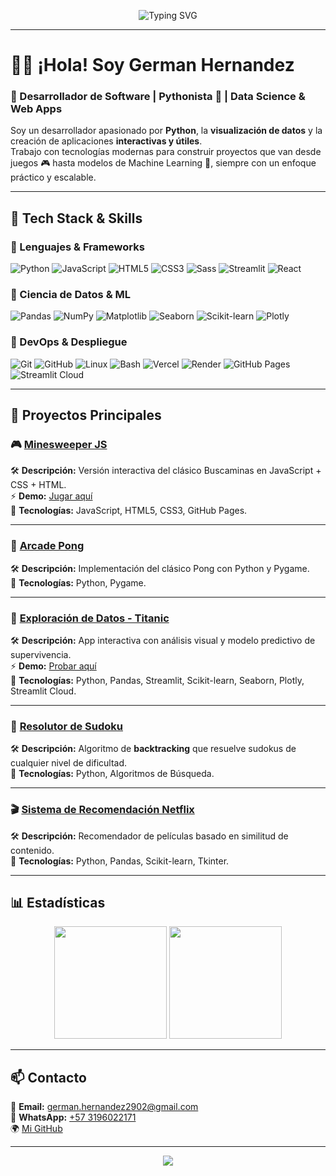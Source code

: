 <!-- Banner animado -->
<p align="center">
  <img src="https://readme-typing-svg.demolab.com?font=Fira+Code&size=25&duration=4000&pause=1000&color=00F79C&center=true&vCenter=true&width=800&lines=👋+Hola%2C+soy+German+Hernandez;🚀+Desarrollador+Python+y+Entusiasta+de+IA;🐍+Amante+de+la+automatización+y+la+ciencia+de+datos;🎮+Creador+de+apps+y+juegos+interactivos" alt="Typing SVG" />
</p>

---

# 👨‍💻 ¡Hola! Soy **German Hernandez**  
### 🚀 Desarrollador de Software | Pythonista 🐍 | Data Science & Web Apps  

Soy un desarrollador apasionado por **Python**, la **visualización de datos** y la creación de aplicaciones **interactivas y útiles**.  
Trabajo con tecnologías modernas para construir proyectos que van desde juegos 🎮 hasta modelos de Machine Learning 🤖, siempre con un enfoque práctico y escalable.  

---

## 🧠 Tech Stack & Skills  

### 🔹 Lenguajes & Frameworks
![Python](https://img.shields.io/badge/Python-3776AB?style=for-the-badge&logo=python&logoColor=white)
![JavaScript](https://img.shields.io/badge/JavaScript-F7DF1E?style=for-the-badge&logo=javascript&logoColor=black)
![HTML5](https://img.shields.io/badge/HTML5-E34F26?style=for-the-badge&logo=html5&logoColor=white)
![CSS3](https://img.shields.io/badge/CSS3-1572B6?style=for-the-badge&logo=css3&logoColor=white)
![Sass](https://img.shields.io/badge/Sass-CC6699?style=for-the-badge&logo=sass&logoColor=white)
![Streamlit](https://img.shields.io/badge/Streamlit-FF4B4B?style=for-the-badge&logo=streamlit&logoColor=white)
![React](https://img.shields.io/badge/React-61DAFB?style=for-the-badge&logo=react&logoColor=black)

### 🔹 Ciencia de Datos & ML
![Pandas](https://img.shields.io/badge/Pandas-150458?style=for-the-badge&logo=pandas&logoColor=white)
![NumPy](https://img.shields.io/badge/NumPy-013243?style=for-the-badge&logo=numpy&logoColor=white)
![Matplotlib](https://img.shields.io/badge/Matplotlib-0C56A6?style=for-the-badge&logo=plotly&logoColor=white)
![Seaborn](https://img.shields.io/badge/Seaborn-3B4D98?style=for-the-badge&logo=python&logoColor=white)
![Scikit-learn](https://img.shields.io/badge/Scikit--learn-F7931E?style=for-the-badge&logo=scikitlearn&logoColor=white)
![Plotly](https://img.shields.io/badge/Plotly-3F4F75?style=for-the-badge&logo=plotly&logoColor=white)

### 🔹 DevOps & Despliegue
![Git](https://img.shields.io/badge/Git-F05032?style=for-the-badge&logo=git&logoColor=white)
![GitHub](https://img.shields.io/badge/GitHub-181717?style=for-the-badge&logo=github&logoColor=white)
![Linux](https://img.shields.io/badge/Linux-FCC624?style=for-the-badge&logo=linux&logoColor=black)
![Bash](https://img.shields.io/badge/Bash-4EAA25?style=for-the-badge&logo=gnubash&logoColor=white)
![Vercel](https://img.shields.io/badge/Vercel-000000?style=for-the-badge&logo=vercel&logoColor=white)
![Render](https://img.shields.io/badge/Render-46E3B7?style=for-the-badge&logo=render&logoColor=black)
![GitHub Pages](https://img.shields.io/badge/GitHub%20Pages-121013?style=for-the-badge&logo=github&logoColor=white)
![Streamlit Cloud](https://img.shields.io/badge/Streamlit%20Cloud-FF4B4B?style=for-the-badge&logo=streamlit&logoColor=white)

---

## 🚀 Proyectos Principales  

### 🎮 [Minesweeper JS](https://github.com/GermanHernandez2902/minesweeper-js)  
🛠️ **Descripción:** Versión interactiva del clásico Buscaminas en JavaScript + CSS + HTML.  
⚡ **Demo:** [Jugar aquí](https://germanhernandez2902.github.io/minesweeper-js/)  
📀 **Tecnologías:** JavaScript, HTML5, CSS3, GitHub Pages.  

---

### 🏓 [Arcade Pong](https://github.com/GermanHernandez2902/Arcade_Pong)  
🛠️ **Descripción:** Implementación del clásico Pong con Python y Pygame.  
📀 **Tecnologías:** Python, Pygame.  

---

### 🚢 [Exploración de Datos - Titanic](https://github.com/GermanHernandez2902/Streamlit_Exploracion_de_datos_pasajeros_del_Titanic)  
🛠️ **Descripción:** App interactiva con análisis visual y modelo predictivo de supervivencia.  
⚡ **Demo:** [Probar aquí](https://titanic-exploration.streamlit.app/)  
📀 **Tecnologías:** Python, Pandas, Streamlit, Scikit-learn, Seaborn, Plotly, Streamlit Cloud.  

---

### 🔢 [Resolutor de Sudoku](https://github.com/GermanHernandez2902/Resolutor_de_Sudoku)  
🛠️ **Descripción:** Algoritmo de **backtracking** que resuelve sudokus de cualquier nivel de dificultad.  
📀 **Tecnologías:** Python, Algoritmos de Búsqueda.  

---

### 🎬 [Sistema de Recomendación Netflix](https://github.com/GermanHernandez2902/Sistema_de_recomendaci-n_Netflix)  
🛠️ **Descripción:** Recomendador de películas basado en similitud de contenido.  
📀 **Tecnologías:** Python, Pandas, Scikit-learn, Tkinter.  

---

## 📊 Estadísticas  

<p align="center">
  <img src="https://github-readme-stats.vercel.app/api?username=GermanHernandez2902&show_icons=true&theme=radical" height="180">
  <img src="https://github-readme-streak-stats.herokuapp.com?user=GermanHernandez2902&theme=radical&hide_border=false" height="180">
</p>

---

## 📫 Contacto  
📧 **Email:** german.hernandez2902@gmail.com  
📱 **WhatsApp:** [+57 3196022171](https://wa.me/573196022171)  
🌍 [Mi GitHub](https://github.com/GermanHernandez2902)  

---

<p align="center">
  <img src="https://img.shields.io/badge/🐍_Powered_by-Python-3776AB?style=for-the-badge&logo=python&logoColor=white">
</p>

